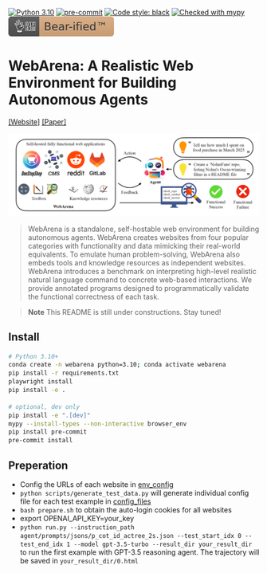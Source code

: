 [![Python 3.10](https://img.shields.io/badge/python-3.10-blue.svg)](https://www.python.org/downloads/release/python-3109/)
[![pre-commit](https://img.shields.io/badge/pre--commit-enabled-brightgreen?logo=pre-commit&logoColor=white)](https://pre-commit.com/)
<a href="https://github.com/psf/black"><img alt="Code style: black" src="https://img.shields.io/badge/code%20style-black-000000.svg"></a>
[![Checked with mypy](https://www.mypy-lang.org/static/mypy_badge.svg)](https://mypy-lang.org/)
[![bear-ified](https://raw.githubusercontent.com/beartype/beartype-assets/main/badge/bear-ified.svg)](https://beartype.readthedocs.io)

# WebArena: A Realistic Web Environment for Building Autonomous Agents
[[Website]](https://webarena.dev/)
[[Paper]]()

![Overview](media/overview.png)
> WebArena is a standalone, self-hostable web environment for building autonomous agents. WebArena creates websites from four popular categories with functionality and data mimicking their real-world equivalents. To emulate human problem-solving, WebArena also embeds tools and knowledge resources as independent websites. WebArena introduces a benchmark on interpreting high-level realistic natural language command to concrete web-based interactions. We provide annotated programs designed to programmatically validate the functional correctness of each task.

> **Note** This README is still under constructions. Stay tuned!

## Install
```bash
# Python 3.10+
conda create -n webarena python=3.10; conda activate webarena
pip install -r requirements.txt
playwright install
pip install -e .

# optional, dev only
pip install -e ".[dev]"
mypy --install-types --non-interactive browser_env
pip install pre-commit
pre-commit install
```
## Preperation
* Config the URLs of each website in [env_config](browser_env/env_config.py)
* `python scripts/generate_test_data.py` will generate individual config file for each test example in [config_files](config_files)
* `bash prepare.sh` to obtain the auto-login cookies for all websites
* export OPENAI_API_KEY=your_key
* `python run.py --instruction_path agent/prompts/jsons/p_cot_id_actree_2s.json --test_start_idx 0 --test_end_idx 1 --model gpt-3.5-turbo --result_dir your_result_dir` to run the first example with GPT-3.5 reasoning agent. The trajectory will be saved in `your_result_dir/0.html`
